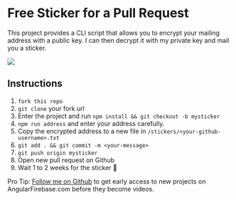 # Free Sticker for a Pull Request

This project provides a CLI script that allows you to encrypt your mailing address with a public key. I can then decrypt it with my private key and mail you a sticker.

![](https://firebasestorage.googleapis.com/v0/b/firestarter-96e46.appspot.com/o/assets%2F2025897.png?alt=media&token=8213449a-13ca-4d44-b228-6b200dfd8525)

## Instructions

1. `fork this repo`
1. `git clone` your fork url
1. Enter the project and run `npm install && git checkout -b mysticker`
1. `npm run address` and enter your address carefully.
1. Copy the encrypted address to a new file in `/stickers/<your-github-username>.txt`
1. `git add . && git commit -m <your-message>`
1. `git push origin mysticker`
1. Open new pull request on Github
1. Wait 1 to 2 weeks for the sticker 💌

Pro Tip: [Follow me on Github](https://github.com/codediodeio) to get early access to new projects on AngularFirebase.com before they become videos.
